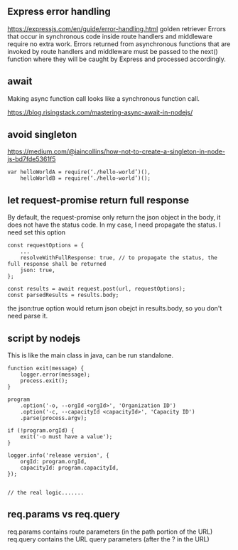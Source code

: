 
## Express error handling
https://expressjs.com/en/guide/error-handling.html
golden retriever
Errors that occur in synchronous code inside route handlers and middleware require no extra work.
Errors returned from asynchronous functions that are invoked by route handlers and middleware must be passed to the next() function where they will be caught by Express and processed accordingly.

## await 
Making async function call looks like a synchronous function call. 

https://blog.risingstack.com/mastering-async-await-in-nodejs/


## avoid singleton 
https://medium.com/@iaincollins/how-not-to-create-a-singleton-in-node-js-bd7fde5361f5
```
var helloWorldA = require(‘./hello-world’)(),
    helloWorldB = require(‘./hello-world’)();
```

## let request-promise return full response
By default, the request-promise only return the json object in the body, it does not have the status code. In my case, I need propagate the status. I need set this option
```
const requestOptions = {
    ...
    resolveWithFullResponse: true, // to propagate the status, the full response shall be returned
    json: true, 
};

const results = await request.post(url, requestOptions);
const parsedResults = results.body;
```
the json:true option would return json obejct in results.body, so you don't need parse it. 

## script by nodejs 
This is like the main class in java, can be run standalone. 
```
function exit(message) {
    logger.error(message);
    process.exit();
}

program
    .option('-o, --orgId <orgId>', 'Organization ID')
    .option('-c, --capacityId <capacityId>', 'Capacity ID')
    .parse(process.argv);

if (!program.orgId) {
    exit('-o must have a value');
}

logger.info('release version', {
    orgId: program.orgId,
    capacityId: program.capacityId,
});


// the real logic.......
```

## req.params vs req.query
req.params contains route parameters (in the path portion of the URL)  
req.query contains the URL query parameters (after the ? in the URL)

